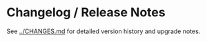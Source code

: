 # Changelog / Release Notes

See [../CHANGES.md](../CHANGES.md) for detailed version history and upgrade notes.
